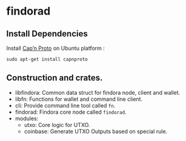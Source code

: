 # findorad

## Install Dependencies

Install [Cap’n Proto](https://capnproto.org/index.html) on Ubuntu platform :

```
sudo apt-get install capnproto
```

## Construction and crates.

- libfindora: Common data struct for findora node, client and wallet.
- libfn: Functions for wallet and command line client.
- cli: Provide command line tool called `fn`.
- findorad: Findora core node called `findorad`.
- modules:
  - utxo: Core logic for UTXO.
  - coinbase: Generate UTXO Outputs based on special rule.

